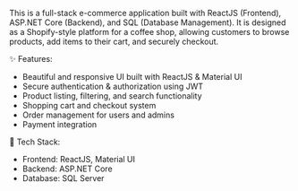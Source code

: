 This is a full-stack e-commerce application built with ReactJS (Frontend), ASP.NET Core (Backend), and SQL (Database Management). 
It is designed as a Shopify-style platform for a coffee shop, allowing customers to browse products, add items to their cart, and securely checkout.

✨ Features:
- Beautiful and responsive UI built with ReactJS & Material UI
- Secure authentication & authorization using JWT
- Product listing, filtering, and search functionality
- Shopping cart and checkout system
- Order management for users and admins
- Payment integration

🚀 Tech Stack:
- Frontend: ReactJS, Material UI
- Backend: ASP.NET Core
- Database: SQL Server
